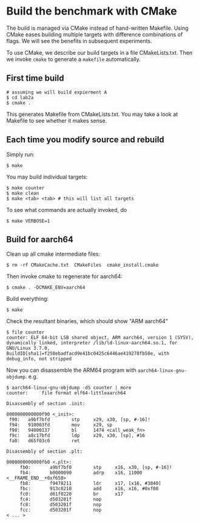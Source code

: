 # Build the benchmark with CMake

The build is managed via CMake instead of hand-written Makefile. Using CMake eases building multiple targets with difference combinations of flags. We will see the benefits in subsequent experiments. 

To use CMake, we describe our build targets in a file CMakeLists.txt. Then we invoke `cmake` to generate a `makefile` automatically. 

## **First time build**

```
# assuming we will build expierment A
$ cd lab2a
$ cmake .
```

This generates Makefile from CMakeLists.txt. You may take a look at Makefile to see whether it makes sense.  

## **Each time you modify source and rebuild**

Simply run: 

`$ make `

You may build individual targets: 

```
$ make counter
$ make clean
$ make <tab> <tab> # this will list all targets
```

To see what commands are actually invoked, do 

```$ make VERBOSE=1```

## Build for aarch64

Clean up all cmake intermediate files: 

```
$ rm -rf CMakeCache.txt  CMakeFiles  cmake_install.cmake
```

Then invoke cmake to regenerate for aarch64: 

```
$ cmake . -DCMAKE_ENV=aarch64
```
Build everything: 
```
$ make
```
Check the resultant binaries, which should show "ARM aarch64"
```
$ file counter
counter: ELF 64-bit LSB shared object, ARM aarch64, version 1 (SYSV), dynamically linked, interpreter /lib/ld-linux-aarch64.so.1, for GNU/Linux 3.7.0, BuildID[sha1]=f258ebadfacd9e41bc0425c6446ae419278fb50e, with debug_info, not stripped
```

Now you can disassemble the ARM64 program with `aarch64-linux-gnu-objdump`. e.g.

```
$ aarch64-linux-gnu-objdump -dS counter | more
counter:     file format elf64-littleaarch64

Disassembly of section .init:

0000000000000f90 <_init>:
 f90:   a9bf7bfd        stp     x29, x30, [sp, #-16]!
 f94:   910003fd        mov     x29, sp
 f98:   94000137        bl      1474 <call_weak_fn>
 f9c:   a8c17bfd        ldp     x29, x30, [sp], #16
 fa0:   d65f03c0        ret

Disassembly of section .plt:

0000000000000fb0 <.plt>:
     fb0:       a9bf7bf0        stp     x16, x30, [sp, #-16]!
     fb4:       b0000090        adrp    x16, 11000 <__FRAME_END__+0xf658>
     fb8:       f9478211        ldr     x17, [x16, #3840]
     fbc:       913c0210        add     x16, x16, #0xf00
     fc0:       d61f0220        br      x17
     fc4:       d503201f        nop
     fc8:       d503201f        nop
     fcc:       d503201f        nop
< ... >     
```



